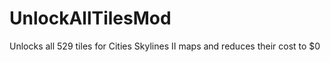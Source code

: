 # UnlockAllTilesMod
 
Unlocks all 529 tiles for Cities Skylines II maps and reduces their cost to $0
